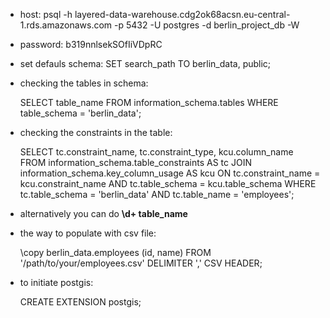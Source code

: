 - host: psql -h layered-data-warehouse.cdg2ok68acsn.eu-central-1.rds.amazonaws.com -p 5432 -U postgres -d berlin_project_db -W
- password: b319nnlsekSOfIiVDpRC
- set defauls schema: SET search_path TO berlin_data, public;
- checking the tables in schema:
  
  SELECT table_name
  FROM information_schema.tables
  WHERE table_schema = 'berlin_data';
  
- checking the constraints in the table:
  
  SELECT
    tc.constraint_name,
    tc.constraint_type,
    kcu.column_name
  FROM
      information_schema.table_constraints AS tc
  JOIN
      information_schema.key_column_usage AS kcu
  ON
      tc.constraint_name = kcu.constraint_name
  AND
      tc.table_schema = kcu.table_schema
  WHERE
      tc.table_schema = 'berlin_data' AND tc.table_name = 'employees';

- alternatively you can do **\d+ table_name**
- the way to populate with csv file:

  \copy berlin_data.employees (id, name) FROM '/path/to/your/employees.csv' DELIMITER ',' CSV HEADER;

- to initiate postgis:

  CREATE EXTENSION postgis;

